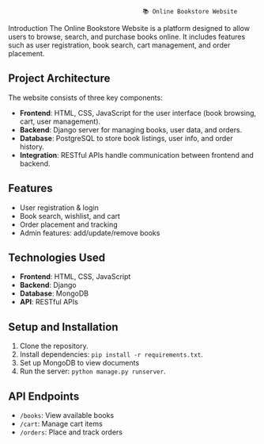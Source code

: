                                           📚 Online Bookstore Website

Introduction
The Online Bookstore Website is a platform designed to allow users to browse, search, and purchase books online. It includes features such as user registration, book search, cart management, and order placement.

## Project Architecture
The website consists of three key components:
- **Frontend**: HTML, CSS, JavaScript for the user interface (book browsing, cart, user management).
- **Backend**: Django server for managing books, user data, and orders.
- **Database**: PostgreSQL to store book listings, user info, and order history.
- **Integration**: RESTful APIs handle communication between frontend and backend.

## Features
- User registration & login
- Book search, wishlist, and cart
- Order placement and tracking
- Admin features: add/update/remove books

## Technologies Used
- **Frontend**: HTML, CSS, JavaScript
- **Backend**: Django
- **Database**: MongoDB
- **API**: RESTful APIs

## Setup and Installation
1. Clone the repository.
2. Install dependencies: `pip install -r requirements.txt`.
3. Set up MongoDB to view documents
4. Run the server: `python manage.py runserver`.

## API Endpoints
- `/books`: View available books
- `/cart`: Manage cart items
- `/orders`: Place and track orders

